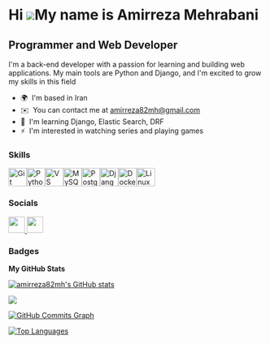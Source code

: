 Hi ![](https://user-images.githubusercontent.com/18350557/176309783-0785949b-9127-417c-8b55-ab5a4333674e.gif)My name is Amirreza Mehrabani
==========================================================================================================================================

Programmer and Web Developer
----------------------------

I'm a back-end developer with a passion for learning and building web applications. My main tools are Python and Django, and I'm excited to grow my skills in this field

* 🌍  I'm based in Iran
* ✉️  You can contact me at [amirreza82mh@gmail.com](mailto:amirreza82mh@gmail.com)
* 🧠  I'm learning Django, Elastic Search, DRF
* ⚡  I'm interested in watching series and playing games

### Skills


<p align="left">
<a href="https://git-scm.com/" target="_blank" rel="noreferrer"><img src="https://raw.githubusercontent.com/danielcranney/readme-generator/main/public/icons/skills/git-colored.svg" width="36" height="36" alt="Git" /></a><a href="https://www.python.org/" target="_blank" rel="noreferrer"><img src="https://raw.githubusercontent.com/danielcranney/readme-generator/main/public/icons/skills/python-colored.svg" width="36" height="36" alt="Python" /></a><a href="https://code.visualstudio.com/" target="_blank" rel="noreferrer"><img src="https://raw.githubusercontent.com/danielcranney/readme-generator/main/public/icons/skills/visualstudiocode.svg" width="36" height="36" alt="VS Code" /></a><a href="https://www.mysql.com/" target="_blank" rel="noreferrer"><img src="https://raw.githubusercontent.com/danielcranney/readme-generator/main/public/icons/skills/mysql-colored.svg" width="36" height="36" alt="MySQL" /></a><a href="https://www.postgresql.org/" target="_blank" rel="noreferrer"><img src="https://raw.githubusercontent.com/danielcranney/readme-generator/main/public/icons/skills/postgresql-colored.svg" width="36" height="36" alt="PostgreSQL" /></a><a href="https://www.djangoproject.com/" target="_blank" rel="noreferrer"><img src="https://raw.githubusercontent.com/danielcranney/readme-generator/main/public/icons/skills/django-colored.svg" width="36" height="36" alt="Django" /></a><a href="https://www.docker.com/" target="_blank" rel="noreferrer"><img src="https://raw.githubusercontent.com/danielcranney/readme-generator/main/public/icons/skills/docker-colored.svg" width="36" height="36" alt="Docker" /></a><a href="https://www.linux.org" target="_blank" rel="noreferrer"><img src="https://raw.githubusercontent.com/danielcranney/readme-generator/main/public/icons/skills/linux-colored.svg" width="36" height="36" alt="Linux" /></a>
</p>


### Socials

<p align="left"> <a href="https://www.github.com/amirreza82mh" target="_blank" rel="noreferrer"> <picture> <source media="(prefers-color-scheme: dark)" srcset="https://raw.githubusercontent.com/danielcranney/readme-generator/main/public/icons/socials/github-dark.svg" /> <source media="(prefers-color-scheme: light)" srcset="https://raw.githubusercontent.com/danielcranney/readme-generator/main/public/icons/socials/github.svg" /> <img src="https://raw.githubusercontent.com/danielcranney/readme-generator/main/public/icons/socials/github.svg" width="32" height="32" /> </picture> </a> <a href="https://www.linkedin.com/in/amirreza-mehrabani-96365228b" target="_blank" rel="noreferrer"> <picture> <source media="(prefers-color-scheme: dark)" srcset="https://raw.githubusercontent.com/danielcranney/readme-generator/main/public/icons/socials/linkedin-dark.svg" /> <source media="(prefers-color-scheme: light)" srcset="https://raw.githubusercontent.com/danielcranney/readme-generator/main/public/icons/socials/linkedin.svg" /> <img src="https://raw.githubusercontent.com/danielcranney/readme-generator/main/public/icons/socials/linkedin.svg" width="32" height="32" /> </picture> </a></p>

### Badges

<b>My GitHub Stats</b>

<a href="http://www.github.com/amirreza82mh"><img src="https://github-readme-stats.vercel.app/api?username=amirreza82mh&show_icons=true&hide=&count_private=true&title_color=0891b2&text_color=0891b2&icon_color=0891b2&bg_color=312e81&hide_border=true&show_icons=true" alt="amirreza82mh's GitHub stats" /></a>

<a href="http://www.github.com/amirreza82mh"><img src="https://github-readme-streak-stats.herokuapp.com/?user=amirreza82mh&stroke=0891b2&background=312e81&ring=0891b2&fire=0891b2&currStreakNum=0891b2&currStreakLabel=0891b2&sideNums=0891b2&sideLabels=0891b2&dates=0891b2&hide_border=true" /></a>

<a href="http://www.github.com/amirreza82mh"><img src="https://github-readme-activity-graph.cyclic.app/graph?username=amirreza82mh&bg_color=312e81&color=0891b2&line=0891b2&point=0891b2&area_color=312e81&area=true&hide_border=true&custom_title=GitHub%20Commits%20Graph" alt="GitHub Commits Graph" /></a>

<a href="https://github.com/amirreza82mh" align="left"><img src="https://github-readme-stats.vercel.app/api/top-langs/?username=amirreza82mh&langs_count=10&title_color=0891b2&text_color=0891b2&icon_color=0891b2&bg_color=312e81&hide_border=true&locale=en&custom_title=Top%20%Languages" alt="Top Languages" /></a>
